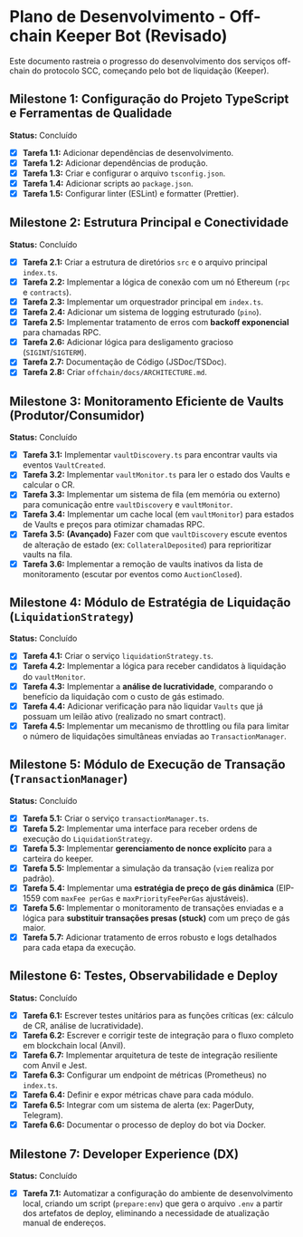 # Plano de Desenvolvimento - Off-chain Keeper Bot (Revisado)

Este documento rastreia o progresso do desenvolvimento dos serviços off-chain do protocolo SCC, começando pelo bot de liquidação (Keeper).

## Milestone 1: Configuração do Projeto TypeScript e Ferramentas de Qualidade

**Status:** Concluído

-   [x] **Tarefa 1.1:** Adicionar dependências de desenvolvimento.
-   [x] **Tarefa 1.2:** Adicionar dependências de produção.
-   [x] **Tarefa 1.3:** Criar e configurar o arquivo `tsconfig.json`.
-   [x] **Tarefa 1.4:** Adicionar scripts ao `package.json`.
-   [x] **Tarefa 1.5:** Configurar linter (ESLint) e formatter (Prettier).

## Milestone 2: Estrutura Principal e Conectividade

**Status:** Concluído

-   [x] **Tarefa 2.1:** Criar a estrutura de diretórios `src` e o arquivo principal `index.ts`.
-   [x] **Tarefa 2.2:** Implementar a lógica de conexão com um nó Ethereum (`rpc` e `contracts`).
-   [x] **Tarefa 2.3:** Implementar um orquestrador principal em `index.ts`.
-   [x] **Tarefa 2.4:** Adicionar um sistema de logging estruturado (`pino`).
-   [x] **Tarefa 2.5:** Implementar tratamento de erros com **backoff exponencial** para chamadas RPC.
-   [x] **Tarefa 2.6:** Adicionar lógica para desligamento gracioso (`SIGINT`/`SIGTERM`).
-   [x] **Tarefa 2.7:** Documentação de Código (JSDoc/TSDoc).
-   [x] **Tarefa 2.8:** Criar `offchain/docs/ARCHITECTURE.md`.

## Milestone 3: Monitoramento Eficiente de Vaults (Produtor/Consumidor)

**Status:** Concluído

-   [x] **Tarefa 3.1:** Implementar `vaultDiscovery.ts` para encontrar vaults via eventos `VaultCreated`.
-   [x] **Tarefa 3.2:** Implementar `vaultMonitor.ts` para ler o estado dos Vaults e calcular o CR.
-   [x] **Tarefa 3.3:** Implementar um sistema de fila (em memória ou externo) para comunicação entre `vaultDiscovery` e `vaultMonitor`.
-   [x] **Tarefa 3.4:** Implementar um cache local (em `vaultMonitor`) para estados de Vaults e preços para otimizar chamadas RPC.
-   [x] **Tarefa 3.5:** **(Avançado)** Fazer com que `vaultDiscovery` escute eventos de alteração de estado (ex: `CollateralDeposited`) para reprioritizar vaults na fila.
-   [x] **Tarefa 3.6:** Implementar a remoção de vaults inativos da lista de monitoramento (escutar por eventos como `AuctionClosed`).

## Milestone 4: Módulo de Estratégia de Liquidação (`LiquidationStrategy`)

**Status:** Concluído

-   [x] **Tarefa 4.1:** Criar o serviço `liquidationStrategy.ts`.
-   [x] **Tarefa 4.2:** Implementar a lógica para receber candidatos à liquidação do `vaultMonitor`.
-   [x] **Tarefa 4.3:** Implementar a **análise de lucratividade**, comparando o benefício da liquidação com o custo de gás estimado.
-   [x] **Tarefa 4.4:** Adicionar verificação para não liquidar `Vaults` que já possuam um leilão ativo (realizado no smart contract).
-   [x] **Tarefa 4.5:** Implementar um mecanismo de throttling ou fila para limitar o número de liquidações simultâneas enviadas ao `TransactionManager`.

## Milestone 5: Módulo de Execução de Transação (`TransactionManager`)

**Status:** Concluído

-   [x] **Tarefa 5.1:** Criar o serviço `transactionManager.ts`.
-   [x] **Tarefa 5.2:** Implementar uma interface para receber ordens de execução do `LiquidationStrategy`.
-   [x] **Tarefa 5.3:** Implementar **gerenciamento de nonce explícito** para a carteira do keeper.
-   [x] **Tarefa 5.5:** Implementar a simulação da transação (`viem` realiza por padrão).
-   [x] **Tarefa 5.4:** Implementar uma **estratégia de preço de gás dinâmica** (EIP-1559 com `maxFee perGas` e `maxPriorityFeePerGas` ajustáveis).
-   [x] **Tarefa 5.6:** Implementar o monitoramento de transações enviadas e a lógica para **substituir transações presas (stuck)** com um preço de gás maior.
-   [x] **Tarefa 5.7:** Adicionar tratamento de erros robusto e logs detalhados para cada etapa da execução.

## Milestone 6: Testes, Observabilidade e Deploy

**Status:** Concluído

-   [x] **Tarefa 6.1:** Escrever testes unitários para as funções críticas (ex: cálculo de CR, análise de lucratividade).
-   [x] **Tarefa 6.2:** Escrever e corrigir teste de integração para o fluxo completo em blockchain local (Anvil).
-   [x] **Tarefa 6.7:** Implementar arquitetura de teste de integração resiliente com Anvil e Jest.
-   [x] **Tarefa 6.3:** Configurar um endpoint de métricas (Prometheus) no `index.ts`.
-   [x] **Tarefa 6.4:** Definir e expor métricas chave para cada módulo.
-   [x] **Tarefa 6.5:** Integrar com um sistema de alerta (ex: PagerDuty, Telegram).
-   [x] **Tarefa 6.6:** Documentar o processo de deploy do bot via Docker.

## Milestone 7: Developer Experience (DX)

**Status:** Concluído

-   [x] **Tarefa 7.1:** Automatizar a configuração do ambiente de desenvolvimento local, criando um script (`prepare:env`) que gera o arquivo `.env` a partir dos artefatos de deploy, eliminando a necessidade de atualização manual de endereços.